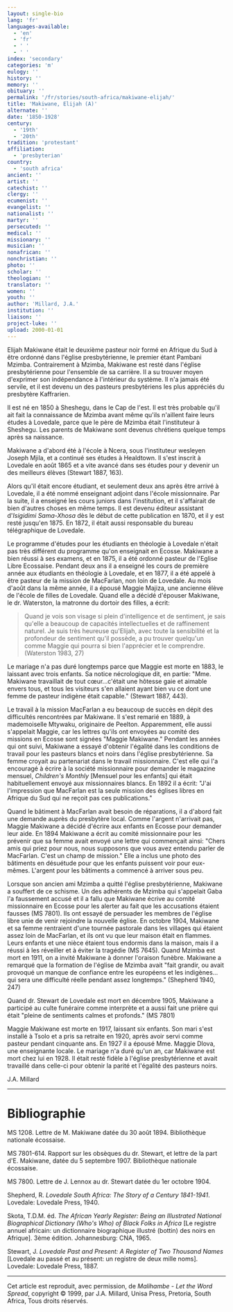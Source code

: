```yaml
---
layout: single-bio
lang: 'fr'
languages-available:
  - 'en'
  - 'fr'
  - ' '
  - ' '
index: 'secondary'
categories: 'm'
eulogy: ''
history: ''
memory: ''
obituary: ''
permalink: '/fr/stories/south-africa/makiwane-elijah/'
title: 'Makiwane, Elijah (A)'
alternate: ''
date: '1850-1928'
century:
  - '19th'
  - '20th'
tradition: 'protestant'
affiliation:
  - 'presbyterian'
country:
  - 'south africa'
ancient: ''
artist: ''
catechist: ''
clergy: ''
ecumenist: ''
evangelist: ''
nationalist: ''
martyr: ''
persecuted: ''
medical: ''
missionary: ''
musician: ''
nonafrican: ''
nonchristian: ''
photo: ''
scholar: ''
theologian: ''
translator: ''
women: ''
youth: ''
author: 'Millard, J.A.'
institution: ''
liaison: ''
project-luke: ''
upload: 2000-01-01
---
```



Elijah Makiwane était le deuxième pasteur noir formé en Afrique du Sud à être ordonné dans l'église presbytérienne, le premier étant Pambani Mzimba. Contrairement à Mzimba, Makiwane est resté dans l'église presbytérienne pour l'ensemble de sa carrière. Il a su trouver moyen d'exprimer son indépendance à l'intérieur du système. Il n'a jamais été servile, et il est devenu un des pasteurs presbytériens les plus appréciés du presbytère Kaffrarien.

Il est né en 1850 à Sheshegu, dans le Cap de l'est. Il est très probable qu'il ait fait la connaissance de Mzimba avant même qu'ils n'aillent faire leurs études à Lovedale, parce que le père de Mzimba était l'instituteur à Sheshegu. Les parents de Makiwane sont devenus chrétiens quelque temps après sa naissance.

Makiwane a d'abord été à l'école à Ncera, sous l'instituteur wesleyen Joseph Mjila, et a continué ses études à Healdtown. Il s'est inscrit à Lovedale en août 1865 et a vite avancé dans ses études pour y devenir un des meilleurs élèves (Stewart 1887, 163).

Alors qu'il était encore étudiant, et seulement deux ans après être arrivé à Lovedale, il a été nommé enseignant adjoint dans l'école missionnaire. Par la suite, il a enseigné les cours juniors dans l'institution, et il s'affairait de bien d'autres choses en même temps. Il est devenu éditeur assistant d'*Isigidimi Sama-Xhosa* dès le début de cette publication en 1870, et il y est resté jusqu'en 1875. En 1872, il était aussi responsable du bureau télégraphique de Lovedale.

Le programme d'études pour les étudiants en théologie à Lovedale n'était pas très différent du programme qu'on enseignait en Ecosse. Makiwane a bien réussi à ses examens, et en 1875, il a été ordonné pasteur de l'Eglise Libre Ecossaise. Pendant deux ans il a enseigné les cours de première année aux étudiants en théologie à Lovedale, et en 1877, il a été appelé à être pasteur de la mission de MacFarlan, non loin de Lovedale. Au mois d'août dans la même année, il a épousé Maggie Majiza, une ancienne élève de l'école de filles de Lovedale. Quand elle a décidé d'épouser Makiwane, le dr. Waterston, la matronne du dortoir des filles, a écrit:

> Quand je vois son visage si plein d'intelligence et de sentiment, je sais qu'elle a beaucoup de capacités intellectuelles et de raffinement naturel. Je suis très heureuse qu'Elijah, avec toute la sensibilité et la profondeur de sentiment qu'il possède, a pu trouver quelqu'un comme Maggie qui pourra si bien l'apprécier et le comprendre. (Waterston 1983, 27)

Le mariage n'a pas duré longtemps parce que Maggie est morte en 1883, le laissant avec trois enfants. Sa notice nécrologique dit, en partie: "Mme. Makiwane travaillait de tout cœur...c'était une hôtesse gaie et aimable envers tous, et tous les visiteurs s'en allaient ayant bien vu ce dont une femme de pasteur indigène était capable." (Stewart 1887, 443).

Le travail à la mission MacFarlan a eu beaucoup de succès en dépit des difficultés rencontrées par Makiwane. Il s'est remarié en 1889, à mademoiselle Mtywaku, originaire de Peelton. Apparemment, elle aussi s'appelait Maggie, car les lettres qu'ils ont envoyées au comité des missions en Ecosse sont signées "Maggie Makiwane." Pendant les années qui ont suivi, Makiwane a essayé d'obtenir l'égalité dans les conditions de travail pour les pasteurs blancs et noirs dans l'église presbytérienne. Sa femme croyait au partenariat dans le travail missionnaire. C'est elle qui l'a encouragé à écrire à la société missionnaire pour demander le magazine mensuel, *Children's Monthly* [Mensuel pour les enfants] qui était habituellement envoyé aux missionnaires blancs. En 1892 il a écrit: "J'ai l'impression que MacFarlan est la seule mission des églises libres en Afrique du Sud qui ne reçoit pas ces publications."

Quand le bâtiment à MacFarlan avait besoin de réparations, il a d'abord fait une demande auprès du presbytère local. Comme l'argent n'arrivait pas, Maggie Makiwane a décidé d'écrire aux enfants en Ecosse pour demander leur aide. En 1894 Makiwane a écrit au comité missionnaire pour les prévenir que sa femme avait envoyé une lettre qui commençait ainsi: "Chers amis qui priez pour nous, nous supposons que vous avez entendu parler de MacFarlan. C'est un champ de mission." Elle a inclus une photo des bâtiments en désuétude pour que les enfants puissent voir pour eux-mêmes. L'argent pour les bâtiments a commencé à arriver sous peu.

Lorsque son ancien ami Mzimba a quitté l'église presbytérienne, Makiwane a souffert de ce schisme. Un des adhérents de Mzimba qui s'appelait Gaba l'a faussement accusé et il a fallu que Makiwane écrive au comité missionnaire en Ecosse pour les alerter au fait que les accusations étaient fausses (MS 7801). Ils ont essayé de persuader les membres de l'église libre unie de venir rejoindre la nouvelle église. En octobre 1904, Makiwane et sa femme rentraient d'une tournée pastorale dans les villages qui étaient assez loin de MacFarlan, et ils ont vu que leur maison était en flammes. Leurs enfants et une nièce étaient tous endormis dans la maison, mais il a réussi à les réveiller et à éviter la tragédie (MS 7645). Quand Mzimba est mort en 1911, on a invité Makiwane à donner l'oraison funèbre. Makiwane a remarqué que la formation de l'église de Mzimba avait "fait grandir, ou avait provoqué un manque de confiance entre les européens et les indigènes…qui sera une difficulté réelle pendant assez longtemps." (Shepherd 1940, 247)

Quand dr. Stewart de Lovedale est mort en décembre 1905, Makiwane a participé au culte funéraire comme interprète et a aussi fait une prière qui était "pleine de sentiments calmes et profonds." (MS 7801)

Maggie Makiwane est morte en 1917, laissant six enfants. Son mari s'est installé à Tsolo et a pris sa retraite en 1920, après avoir servi comme pasteur pendant cinquante ans. En 1927 il a épousé Mme. Maggie Dlova, une enseignante locale. Le mariage n'a duré qu'un an, car Makiwane est mort chez lui en 1928. Il était resté fidèle à l'église presbytérienne et avait travaillé dans celle-ci pour obtenir la parité et l'égalité des pasteurs noirs.

J.A. Millard

---

# Bibliographie

MS 1208. Lettre de M. Makiwane datée du 30 août 1894. Bibliothèque nationale écossaise.

MS 7801-614. Rapport sur les obsèques du dr. Stewart, et lettre de la part d'E. Makiwane, datée du 5 septembre 1907. Bibliothèque nationale écossaise.

MS 7800. Lettre de J. Lennox au dr. Stewart datée du 1er octobre 1904.

Shepherd, R. *Lovedale South Africa: The Story of a Century 1841-1941*. Lovedale: Lovedale Press, 1940.

Skota, T.D.M. éd. *The African Yearly Register: Being an Illustrated National Biographical Dictionary (Who's Who) of Black Folks in Africa* [Le registre annuel africain: un dictionnaire biographique illustré (bottin) des noirs en Afrique]. 3ème édition. Johannesburg: CNA, 1965.

Stewart, J. *Lovedale Past and Present: A Register of Two Thousand Names* [Lovedale au passé et au présent: un registre de deux mille noms]. Lovedale: Lovedale Press, 1887.

---

Cet article est reproduit, avec permission, de *Malihambe - Let the Word Spread*, copyright © 1999, par J.A. Millard, Unisa Press, Pretoria, South Africa, Tous droits réservés.